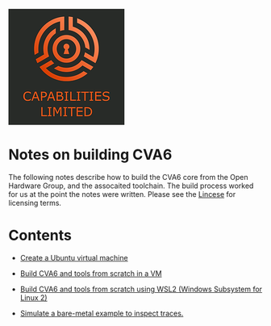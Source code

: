 ![Cap Ltd Logo](./img/CapLtdLogo.png)

# Notes on building CVA6

The following notes describe how to build the CVA6 core from the Open
Hardware Group, and the assocaited toolchain.  The build process
worked for us at the point the notes were written.  Please see the
[Lincese](LICENSE) for licensing terms.


# Contents

* [Create a Ubuntu virtual machine](create-ubuntu-vm.md)

* [Build CVA6 and tools from scratch in a VM](cva6-vm-from-scratch-notes.md)

* [Build CVA6 and tools from scratch using WSL2 (Windows Subsystem for Linux 2)](cva6-wsl-from-scratch-notes.md)

* [Simulate a bare-metal example to inspect traces.](hello-world-verilator.md)


